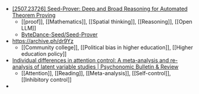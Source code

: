 - [[2507.23726] Seed-Prover: Deep and Broad Reasoning for Automated Theorem Proving](https://arxiv.org/abs/2507.23726)
	- [[proof]], [[Mathematics]], [[Spatial thinking]], [[Reasoning]], [[Open LLM]]
	- [ByteDance-Seed/Seed-Prover](https://github.com/ByteDance-Seed/Seed-Prover)
- https://archive.ph/dr9Yz
	- [[Community college]], [[Political bias in higher education]], [[Higher education policy]]
- [Individual differences in attention control: A meta-analysis and re-analysis of latent variable studies | Psychonomic Bulletin & Review](https://link.springer.com/article/10.3758/s13423-024-02516-1)
	- [[Attention]], [[Reading]], [[Meta-analysis]], [[Self-control]], [[Inhibitory control]]
-
